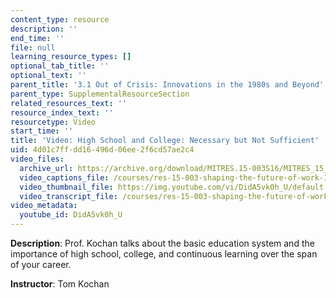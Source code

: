 ```yaml
---
content_type: resource
description: ''
end_time: ''
file: null
learning_resource_types: []
optional_tab_title: ''
optional_text: ''
parent_title: '3.1 Out of Crisis: Innovations in the 1980s and Beyond'
parent_type: SupplementalResourceSection
related_resources_text: ''
resource_index_text: ''
resourcetype: Video
start_time: ''
title: 'Video: High School and College: Necessary but Not Sufficient'
uid: 4d01c7ff-dd16-496d-06ee-2f6cd57ae2c4
video_files:
  archive_url: https://archive.org/download/MITRES.15-003S16/MITRES_15_003S16_3-1-10_360p.mp4
  video_captions_file: /courses/res-15-003-shaping-the-future-of-work-15-662x-spring-2016/23ceb823132b51038365b6e0281e417e_DidA5vk0h_U.vtt
  video_thumbnail_file: https://img.youtube.com/vi/DidA5vk0h_U/default.jpg
  video_transcript_file: /courses/res-15-003-shaping-the-future-of-work-15-662x-spring-2016/5e1e7fa32b9dc564f08ab9beeedfddb5_DidA5vk0h_U.pdf
video_metadata:
  youtube_id: DidA5vk0h_U
---
```


**Description**: Prof. Kochan talks about the basic education system and the importance of high school, college, and continuous learning over the span of your career.

**Instructor**: Tom Kochan